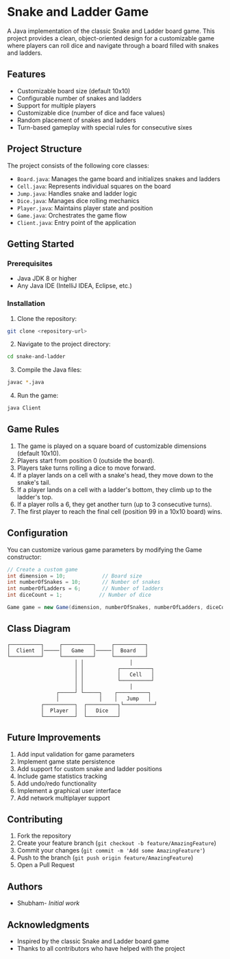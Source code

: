 # Snake and Ladder Game

A Java implementation of the classic Snake and Ladder board game. This project provides a clean, object-oriented design for a customizable game where players can roll dice and navigate through a board filled with snakes and ladders.

## Features

- Customizable board size (default 10x10)
- Configurable number of snakes and ladders
- Support for multiple players
- Customizable dice (number of dice and face values)
- Random placement of snakes and ladders
- Turn-based gameplay with special rules for consecutive sixes

## Project Structure

The project consists of the following core classes:

- `Board.java`: Manages the game board and initializes snakes and ladders
- `Cell.java`: Represents individual squares on the board
- `Jump.java`: Handles snake and ladder logic
- `Dice.java`: Manages dice rolling mechanics
- `Player.java`: Maintains player state and position
- `Game.java`: Orchestrates the game flow
- `Client.java`: Entry point of the application

## Getting Started

### Prerequisites

- Java JDK 8 or higher
- Any Java IDE (IntelliJ IDEA, Eclipse, etc.)

### Installation

1. Clone the repository:
```bash
git clone <repository-url>
```

2. Navigate to the project directory:
```bash
cd snake-and-ladder
```

3. Compile the Java files:
```bash
javac *.java
```

4. Run the game:
```bash
java Client
```

## Game Rules

1. The game is played on a square board of customizable dimensions (default 10x10).
2. Players start from position 0 (outside the board).
3. Players take turns rolling a dice to move forward.
4. If a player lands on a cell with a snake's head, they move down to the snake's tail.
5. If a player lands on a cell with a ladder's bottom, they climb up to the ladder's top.
6. If a player rolls a 6, they get another turn (up to 3 consecutive turns).
7. The first player to reach the final cell (position 99 in a 10x10 board) wins.

## Configuration

You can customize various game parameters by modifying the Game constructor:

```java
// Create a custom game
int dimension = 10;            // Board size
int numberOfSnakes = 10;       // Number of snakes
int numberOfLadders = 6;       // Number of ladders
int diceCount = 1;            // Number of dice

Game game = new Game(dimension, numberOfSnakes, numberOfLadders, diceCount);
```

## Class Diagram

```
┌──────────┐     ┌──────────┐     ┌──────────┐
│  Client  │─────│   Game   │─────│  Board   │
└──────────┘     └──────────┘     └──────────┘
                      │ │               │
                      │ │           ┌──────────┐
                      │ │           │   Cell   │
                      │ │           └──────────┘
                      │ │               │
                ┌─────┘ └─────┐    ┌──────────┐
                │             │    │   Jump   │
           ┌──────────┐  ┌──────────┐└──────────┘
           │  Player  │  │   Dice   │
           └──────────┘  └──────────┘
```

## Future Improvements

1. Add input validation for game parameters
2. Implement game state persistence
3. Add support for custom snake and ladder positions
4. Include game statistics tracking
5. Add undo/redo functionality
6. Implement a graphical user interface
7. Add network multiplayer support

## Contributing

1. Fork the repository
2. Create your feature branch (`git checkout -b feature/AmazingFeature`)
3. Commit your changes (`git commit -m 'Add some AmazingFeature'`)
4. Push to the branch (`git push origin feature/AmazingFeature`)
5. Open a Pull Request



## Authors

- Shubham- *Initial work*

## Acknowledgments

- Inspired by the classic Snake and Ladder board game
- Thanks to all contributors who have helped with the project
